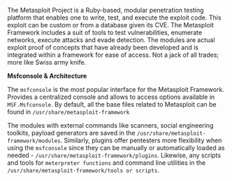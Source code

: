 The Metasploit Project is a Ruby-based, modular penetration testing platform that enables one to write, test, and execute the exploit code. This exploit can be custom or from a database given its CVE. The Metasploit Framework includes a suit of tools to test vulnerabilities, enumerate networks, execute attacks and evade detection. The modules are actual exploit proof of concepts that have already been developed and is integrated within a framework for ease of access. Not a jack of all trades; more like Swiss army knife.

**Msfconsole & Architecture**

The `msfconsole` is the most popular interface for the Metasploit Framework. Provides a centralized console and allows to access options available in `MSF.Msfconsole`.  By default, all the base files related to Metasploit can be found in `/usr/share/metasploit-framework`

The modules with external commands like scanners, social engineering toolkits, payload generators are saved in the `/usr/share/metasploit-framework/modules`. Similarly, plugins offer pentesters more flexibility when using the `msfconsole` since they can be manually or automatically loaded as needed - `/usr/share/metasploit-framework/plugins`. Likewise, any scripts and tools for `meterpreter functions` and command line utilities in the `/usr/share/metasploit-framework/tools or scripts`.

